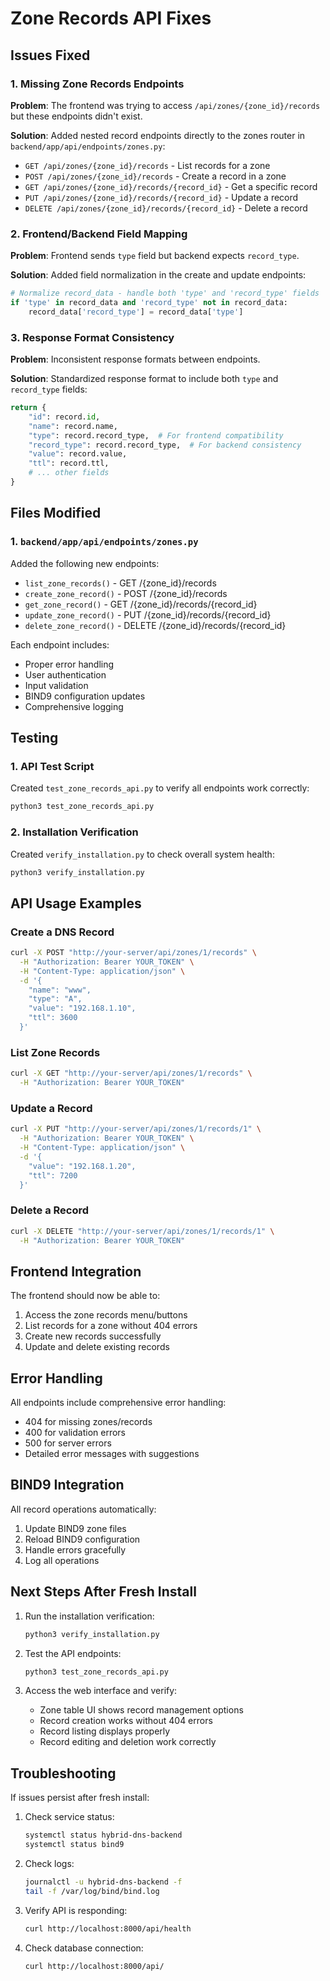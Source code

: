 # Zone Records API Fixes

## Issues Fixed

### 1. Missing Zone Records Endpoints
**Problem**: The frontend was trying to access `/api/zones/{zone_id}/records` but these endpoints didn't exist.

**Solution**: Added nested record endpoints directly to the zones router in `backend/app/api/endpoints/zones.py`:

- `GET /api/zones/{zone_id}/records` - List records for a zone
- `POST /api/zones/{zone_id}/records` - Create a record in a zone  
- `GET /api/zones/{zone_id}/records/{record_id}` - Get a specific record
- `PUT /api/zones/{zone_id}/records/{record_id}` - Update a record
- `DELETE /api/zones/{zone_id}/records/{record_id}` - Delete a record

### 2. Frontend/Backend Field Mapping
**Problem**: Frontend sends `type` field but backend expects `record_type`.

**Solution**: Added field normalization in the create and update endpoints:
```python
# Normalize record_data - handle both 'type' and 'record_type' fields
if 'type' in record_data and 'record_type' not in record_data:
    record_data['record_type'] = record_data['type']
```

### 3. Response Format Consistency
**Problem**: Inconsistent response formats between endpoints.

**Solution**: Standardized response format to include both `type` and `record_type` fields:
```python
return {
    "id": record.id,
    "name": record.name,
    "type": record.record_type,  # For frontend compatibility
    "record_type": record.record_type,  # For backend consistency
    "value": record.value,
    "ttl": record.ttl,
    # ... other fields
}
```

## Files Modified

### 1. `backend/app/api/endpoints/zones.py`
Added the following new endpoints:
- `list_zone_records()` - GET /{zone_id}/records
- `create_zone_record()` - POST /{zone_id}/records  
- `get_zone_record()` - GET /{zone_id}/records/{record_id}
- `update_zone_record()` - PUT /{zone_id}/records/{record_id}
- `delete_zone_record()` - DELETE /{zone_id}/records/{record_id}

Each endpoint includes:
- Proper error handling
- User authentication
- Input validation
- BIND9 configuration updates
- Comprehensive logging

## Testing

### 1. API Test Script
Created `test_zone_records_api.py` to verify all endpoints work correctly:
```bash
python3 test_zone_records_api.py
```

### 2. Installation Verification
Created `verify_installation.py` to check overall system health:
```bash
python3 verify_installation.py
```

## API Usage Examples

### Create a DNS Record
```bash
curl -X POST "http://your-server/api/zones/1/records" \
  -H "Authorization: Bearer YOUR_TOKEN" \
  -H "Content-Type: application/json" \
  -d '{
    "name": "www",
    "type": "A",
    "value": "192.168.1.10",
    "ttl": 3600
  }'
```

### List Zone Records
```bash
curl -X GET "http://your-server/api/zones/1/records" \
  -H "Authorization: Bearer YOUR_TOKEN"
```

### Update a Record
```bash
curl -X PUT "http://your-server/api/zones/1/records/1" \
  -H "Authorization: Bearer YOUR_TOKEN" \
  -H "Content-Type: application/json" \
  -d '{
    "value": "192.168.1.20",
    "ttl": 7200
  }'
```

### Delete a Record
```bash
curl -X DELETE "http://your-server/api/zones/1/records/1" \
  -H "Authorization: Bearer YOUR_TOKEN"
```

## Frontend Integration

The frontend should now be able to:
1. Access the zone records menu/buttons
2. List records for a zone without 404 errors
3. Create new records successfully
4. Update and delete existing records

## Error Handling

All endpoints include comprehensive error handling:
- 404 for missing zones/records
- 400 for validation errors
- 500 for server errors
- Detailed error messages with suggestions

## BIND9 Integration

All record operations automatically:
1. Update BIND9 zone files
2. Reload BIND9 configuration
3. Handle errors gracefully
4. Log all operations

## Next Steps After Fresh Install

1. Run the installation verification:
   ```bash
   python3 verify_installation.py
   ```

2. Test the API endpoints:
   ```bash
   python3 test_zone_records_api.py
   ```

3. Access the web interface and verify:
   - Zone table UI shows record management options
   - Record creation works without 404 errors
   - Record listing displays properly
   - Record editing and deletion work correctly

## Troubleshooting

If issues persist after fresh install:

1. Check service status:
   ```bash
   systemctl status hybrid-dns-backend
   systemctl status bind9
   ```

2. Check logs:
   ```bash
   journalctl -u hybrid-dns-backend -f
   tail -f /var/log/bind/bind.log
   ```

3. Verify API is responding:
   ```bash
   curl http://localhost:8000/api/health
   ```

4. Check database connection:
   ```bash
   curl http://localhost:8000/api/
   ```